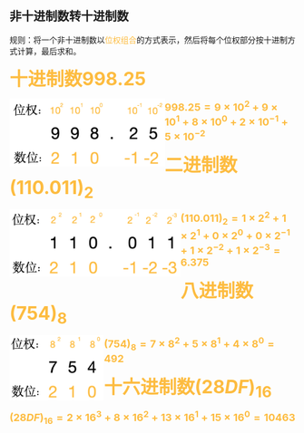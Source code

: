 ## 非十进制数转十进制数

规则：将一个非十进制数以<font color="#FDBC40">位权组合</font>的方式表示，然后将每个位权部分按十进制方式计算，最后求和。

<font color="#FDBC40" size="6">**十进制数998.25**</font>

<img src="res/Screen Shot 2024-04-28 at 4.49.40 PM.png" alt="Screen Shot 2024-04-28 at 4.49.40 PM" style="zoom:40%;" align="left"/>

<font color="#FDBC40" size="4">**$998.25=9\times 10^2 + 9\times 10^1 + 8\times 10^0 + 2\times 10^{-1} + 5\times 10^{-2}$**</font>



<font color="#FDBC40" size="6">**二进制数$(110.011)_2$**</font>

<img src="res/Screen Shot 2024-04-28 at 5.05.53 PM.png" alt="Screen Shot 2024-04-28 at 5.05.53 PM" style="zoom:40%;" align="left"/>

<font color="#FDBC40" size="4">**$(110.011)_2=1\times 2^2 + 1\times 2^1 + 0\times 2^0 + 0\times 2^{-1} + 1\times 2^{-2} + 1\times 2^{-3}=6.375$**</font>



<font color="#FDBC40" size="6">**八进制数$(754)_8$**</font>

<img src="res/Screen Shot 2024-04-28 at 5.12.23 PM.png" alt="Screen Shot 2024-04-28 at 5.12.23 PM" style="zoom:40%;" align="left"/>

<font color="#FDBC40" size="4">**$(754)_8=7\times 8^2 + 5\times 8^1 + 4\times 8^0=492$**</font>



<font color="#FDBC40" size="6">**十六进制数$(28DF)_{16}$**</font>

<font color="#FDBC40" size="4">**$(28DF)_{16}=2\times 16^3 + 8\times 16^2 + 13\times 16^1 + 15\times 16^0=10463$**</font>